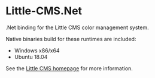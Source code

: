 # Little-CMS.Net

.Net binding for the Little CMS color management system.

Native binaries build for these runtimes are included:

* Windows x86/x64
* Ubuntu 18.04

See the [Little CMS homepage](http://www.littlecms.com/) for more information.
